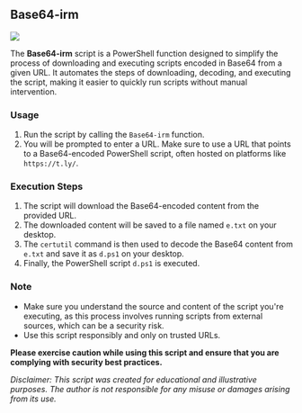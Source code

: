 ## Base64-irm
![](https://img.shields.io/badge/-PowerShell-blue)

The **Base64-irm** script is a PowerShell function designed to simplify the process of downloading and executing scripts encoded in Base64 from a given URL. It automates the steps of downloading, decoding, and executing the script, making it easier to quickly run scripts without manual intervention.

### Usage

1. Run the script by calling the `Base64-irm` function.
2. You will be prompted to enter a URL. Make sure to use a URL that points to a Base64-encoded PowerShell script, often hosted on platforms like `https://t.ly/`.

### Execution Steps

1. The script will download the Base64-encoded content from the provided URL.
2. The downloaded content will be saved to a file named `e.txt` on your desktop.
3. The `certutil` command is then used to decode the Base64 content from `e.txt` and save it as `d.ps1` on your desktop.
4. Finally, the PowerShell script `d.ps1` is executed.

### Note

- Make sure you understand the source and content of the script you're executing, as this process involves running scripts from external sources, which can be a security risk.
- Use this script responsibly and only on trusted URLs.

**Please exercise caution while using this script and ensure that you are complying with security best practices.**

*Disclaimer: This script was created for educational and illustrative purposes. The author is not responsible for any misuse or damages arising from its use.*
